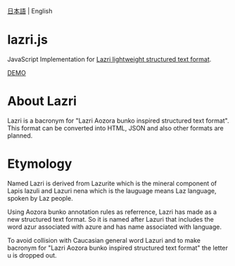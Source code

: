 [日本語](/README.md) | English

# lazri.js
JavaScript Implementation for [Lazri lightweight structured text format](https://github.com/aoitaku/lazri).

[DEMO](https://aotak.dev/lazri/)

# About Lazri
Lazri is a bacronym for "Lazri Aozora bunko inspired structured text format". This format can be converted into HTML, JSON and also other formats are planned.

# Etymology
Named Lazri is derived from Lazurite which is the mineral component of Lapis lazuli and Lazuri nena which is the lauguage means Laz language, spoken by Laz people.

Using Aozora bunko annotation rules as referrence, Lazri has made as a new structured text format. So it is named after Lazuri that includes the word azur associated with azure and has name associated with language.

To avoid collision with Caucasian general word Lazuri and to make bacronym for "Lazri Aozora bunko inspired structured text format" the letter u is dropped out.
